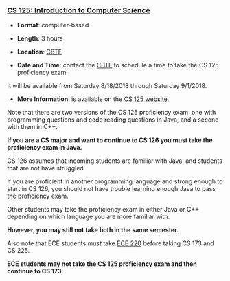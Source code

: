 <!---
Feel free to change this link if there is something more appropriate.
Do not change the anchor name.
-->

### <a name="CS125" class="anchor"></a>[CS 125: Introduction to Computer Science](https://cs125.cs.illinois.edu/info/proficiency)

* **Format**: computer-based
<!--- -->
* **Length**: 3 hours
<!--- -->
* **Location**: [CBTF](https://cbtf.engr.illinois.edu/)
<!--- -->
* **Date and Time**: contact the [CBTF](https://cbtf.engr.illinois.edu/) to
  schedule a time to take the CS 125 proficiency exam.
<!--- -->
  It will be available from Saturday 8/18/2018 through Saturday 9/1/2018.
<!--- -->
* **More Information**: is available on the [CS 125 website](https://cs125.cs.illinois.edu/info/proficiency/).

Note that there are two versions of the CS 125 proficiency exam: one with
programming questions and code reading questions in Java, and a second with them
in C++.
<!--- -->
**If you are a CS major and want to continue to CS 126 you must take the
proficiency exam in Java.**
<!--- -->
CS 126 assumes that incoming students are familiar with Java, and students that
are not have struggled.
<!--- -->
If you are proficient in another programming language and strong enough to start
in CS 126, you should not have trouble learning enough Java to pass the
proficiency exam.

Other students may take the proficiency exam in either Java or C++ depending on
which language you are more familiar with.
<!--- -->
**However, you may still not take both in the same semester.**

Also note that ECE students *must* take
[ECE 220](https://ece.illinois.edu/academics/courses/profile/ECE220)
before taking CS 173 and CS 225.
<!--- -->
**ECE students may not take the CS 125 proficiency exam and then continue to CS
173.**

